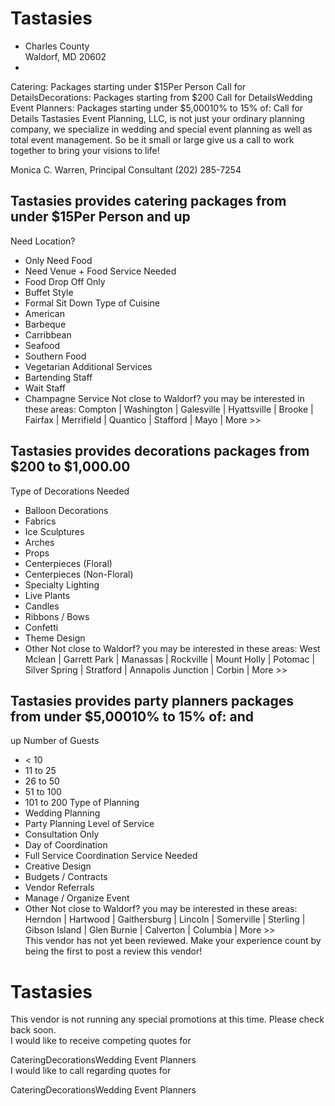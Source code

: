 # Tastasies

- Charles County   
Waldorf, MD 20602
-
Catering: Packages starting under $15Per Person Call for DetailsDecorations: Packages
starting from $200 Call for DetailsWedding Event Planners: Packages starting under
$5,00010% to 15% of: Call for Details
Tastasies Event Planning, LLC, is not just your ordinary planning company, we specialize
in wedding and special event planning as well as total event management. So be it
small or large give us a call to work together to bring your visions to life!   


Monica C. Warren, Principal Consultant (202) 285-7254

## Tastasies provides catering packages from under $15Per Person and up
Need Location?
- Only Need Food
- Need Venue + Food
Service Needed
- Food Drop Off Only
- Buffet Style
- Formal Sit Down
Type of Cuisine
- American
- Barbeque
- Carribbean
- Seafood
- Southern Food
- Vegetarian
Additional Services
- Bartending Staff
- Wait Staff
- Champagne Service
Not close to Waldorf? you may be interested in these areas: Compton | Washington
| Galesville | Hyattsville | Brooke | Fairfax | Merrifield | Quantico | Stafford
| Mayo | More >>
## Tastasies provides decorations packages from $200 to $1,000.00
Type of Decorations Needed
- Balloon Decorations
- Fabrics
- Ice Sculptures
- Arches
- Props
- Centerpieces (Floral)
- Centerpieces (Non-Floral)
- Specialty Lighting
- Live Plants
- Candles
- Ribbons / Bows
- Confetti
- Theme Design
- Other
Not close to Waldorf? you may be interested in these areas: West Mclean | Garrett
Park | Manassas | Rockville | Mount Holly | Potomac | Silver Spring | Stratford |
Annapolis Junction | Corbin | More >>
## Tastasies provides party planners packages from under $5,00010% to 15% of: and
up
Number of Guests
- < 10
- 11 to 25
- 26 to 50
- 51 to 100
- 101 to 200
Type of Planning
- Wedding Planning
- Party Planning
Level of Service
- Consultation Only
- Day of Coordination
- Full Service Coordination
Service Needed
- Creative Design
- Budgets / Contracts
- Vendor Referrals
- Manage / Organize Event
- Other
Not close to Waldorf? you may be interested in these areas: Herndon | Hartwood |
Gaithersburg | Lincoln | Somerville | Sterling | Gibson Island | Glen Burnie | Calverton
| Columbia | More >>  
This vendor has not yet been reviewed. Make your experience count by being the first
to post a review this vendor!
# Tastasies

This vendor is not running any special promotions at this time. Please check back
soon.   
I would like to receive competing quotes for  

CateringDecorationsWedding Event Planners  
I would like to call regarding quotes for  

CateringDecorationsWedding Event Planners
